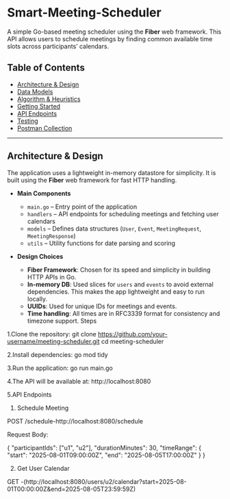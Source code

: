 # Smart-Meeting-Scheduler
A simple Go-based meeting scheduler using the **Fiber** web framework. This API allows users to schedule meetings by finding common available time slots across participants’ calendars.
## Table of Contents

- [Architecture & Design](#architecture--design)
- [Data Models](#data-models)
- [Algorithm & Heuristics](#algorithm--heuristics)
- [Getting Started](#getting-started)
- [API Endpoints](#api-endpoints)
- [Testing](#testing)
- [Postman Collection](#postman-collection)

---

## Architecture & Design

The application uses a lightweight in-memory datastore for simplicity. It is built using the **Fiber** web framework for fast HTTP handling.

- **Main Components**
  - `main.go` – Entry point of the application
  - `handlers` – API endpoints for scheduling meetings and fetching user calendars
  - `models` – Defines data structures (`User`, `Event`, `MeetingRequest`, `MeetingResponse`)
  - `utils` – Utility functions for date parsing and scoring

- **Design Choices**
  - **Fiber Framework**: Chosen for its speed and simplicity in building HTTP APIs in Go.
  - **In-memory DB**: Used slices for `users` and `events` to avoid external dependencies. This makes the app lightweight and easy to run locally.
  - **UUIDs**: Used for unique IDs for meetings and events.
  - **Time handling**: All times are in RFC3339 format for consistency and timezone support.
Steps

1.Clone the repository:
git clone https://github.com/your-username/meeting-scheduler.git
cd meeting-scheduler

2.Install dependencies:
go mod tidy

3.Run the application:
go run main.go

4.The API will be available at:
http://localhost:8080

5.API Endpoints
1. Schedule Meeting

POST /schedule-http://localhost:8080/schedule

Request Body:

{
  "participantIds": ["u1", "u2"],
  "durationMinutes": 30,
  "timeRange": {
    "start": "2025-08-01T09:00:00Z",
    "end": "2025-08-05T17:00:00Z"
  }
}

2. Get User Calendar

GET -(http://localhost:8080/users/u2/calendar?start=2025-08-01T00:00:00Z&end=2025-08-05T23:59:59Z)
